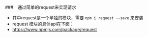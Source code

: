 ###　通过简单的request来实现请求
- 其中request是一个单独的模块，需要 `npm i request --save` 来安装
- request 模块的具体api在下面：
- https://www.npmjs.com/package/request